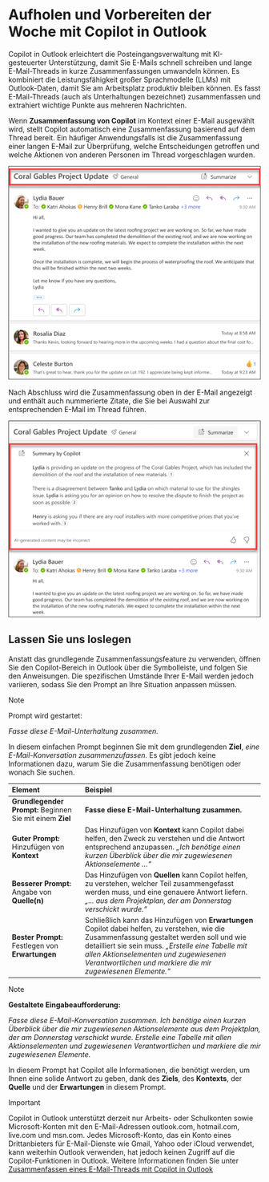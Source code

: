 # Aufholen und Vorbereiten der Woche mit Copilot in Outlook

Copilot in Outlook erleichtert die Posteingangsverwaltung mit KI-gesteuerter Unterstützung, damit Sie E-Mails schnell schreiben und lange E-Mail-Threads in kurze Zusammenfassungen umwandeln können. Es kombiniert die Leistungsfähigkeit großer Sprachmodelle (LLMs) mit Outlook-Daten, damit Sie am Arbeitsplatz produktiv bleiben können. Es fasst E-Mail-Threads (auch als Unterhaltungen bezeichnet) zusammenfassen und extrahiert wichtige Punkte aus mehreren Nachrichten.

Wenn **Zusammenfassung von Copilot** im Kontext einer E-Mail ausgewählt wird, stellt Copilot automatisch eine Zusammenfassung basierend auf dem Thread bereit. Ein häufiger Anwendungsfalls ist die Zusammenfassung einer langen E-Mail zur Überprüfung, welche Entscheidungen getroffen und welche Aktionen von anderen Personen im Thread vorgeschlagen wurden.

![Screenshot der Benutzeroberfläche der Zusammenfassung von Copilot in Outlook.](../media/summarize_copilot-summarize-outlook.png)

Nach Abschluss wird die Zusammenfassung oben in der E-Mail angezeigt und enthält auch nummerierte Zitate, die Sie bei Auswahl zur entsprechenden E-Mail im Thread führen.

![Screenshot der Ergebnisse der Zusammenfassung von Copilot in Outlook.](../media/summarize_copilot-summarize-results-outlook.png)

## Lassen Sie uns loslegen

Anstatt das grundlegende Zusammenfassungsfeature zu verwenden, öffnen Sie den Copilot-Bereich in Outlook über die Symbolleiste, und folgen Sie den Anweisungen. Die spezifischen Umstände Ihrer E-Mail werden jedoch variieren, sodass Sie den Prompt an Ihre Situation anpassen müssen.

> [!NOTE]
> Prompt wird gestartet:
>
> _Fasse diese E-Mail-Unterhaltung zusammen._

In diesem einfachen Prompt beginnen Sie mit dem grundlegenden **Ziel**, _eine E-Mail-Konversation zusammenzufassen._ Es gibt jedoch keine Informationen dazu, warum Sie die Zusammenfassung benötigen oder wonach Sie suchen.

| Element | Beispiel |
| :------ | :------- |
| **Grundlegender Prompt:** Beginnen Sie mit einem **Ziel** | **Fasse diese E-Mail-Unterhaltung zusammen.** |
| **Guter Prompt:** Hinzufügen von **Kontext** | Das Hinzufügen von **Kontext** kann Copilot dabei helfen, den Zweck zu verstehen und die Antwort entsprechend anzupassen. _„Ich benötige einen kurzen Überblick über die mir zugewiesenen Aktionselemente …“_ |
| **Besserer Prompt:** Angabe von **Quelle(n)** | Das Hinzufügen von **Quellen** kann Copilot helfen, zu verstehen, welcher Teil zusammengefasst werden muss, und eine genauere Antwort liefern. _„... aus dem Projektplan, der am Donnerstag verschickt wurde.“_ |
| **Bester Prompt:** Festlegen von **Erwartungen** | Schließlich kann das Hinzufügen von **Erwartungen** Copilot dabei helfen, zu verstehen, wie die Zusammenfassung gestaltet werden soll und wie detailliert sie sein muss. _„Erstelle eine Tabelle mit allen Aktionselementen und zugewiesenen Verantwortlichen und markiere die mir zugewiesenen Elemente.“_ |

> [!NOTE]
> **Gestaltete Eingabeaufforderung:**
>
> _Fasse diese E-Mail-Konversation zusammen. Ich benötige einen kurzen Überblick über die mir zugewiesenen Aktionselemente aus dem Projektplan, der am Donnerstag verschickt wurde. Erstelle eine Tabelle mit allen Aktionselementen und zugewiesenen Verantwortlichen und markiere die mir zugewiesenen Elemente._

In diesem Prompt hat Copilot alle Informationen, die benötigt werden, um Ihnen eine solide Antwort zu geben, dank des **Ziels**, des **Kontexts**, der **Quelle** und der **Erwartungen** in diesem Prompt.

> [!IMPORTANT]
> Copilot in Outlook unterstützt derzeit nur Arbeits- oder Schulkonten sowie Microsoft-Konten mit den E-Mail-Adressen outlook.com, hotmail.com, live.com und msn.com. Jedes Microsoft-Konto, das ein Konto eines Drittanbieters für E-Mail-Dienste wie Gmail, Yahoo oder iCloud verwendet, kann weiterhin Outlook verwenden, hat jedoch keinen Zugriff auf die Copilot-Funktionen in Outlook. Weitere Informationen finden Sie unter [Zusammenfassen eines E-Mail-Threads mit Copilot in Outlook](https://support.microsoft.com/office/summarize-an-email-thread-with-copilot-in-outlook-a79873f2-396b-46dc-b852-7fe5947ab640)
